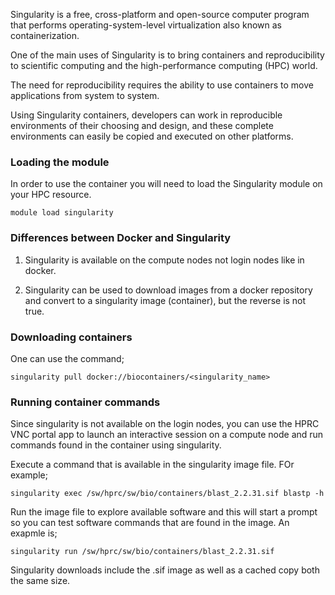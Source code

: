 Singularity is a free, cross-platform and open-source computer program that performs operating-system-level virtualization also known as containerization.

One of the main uses of Singularity is to bring containers and reproducibility to scientific computing and the high-performance computing (HPC) world.

The need for reproducibility requires the ability to use containers to move applications from system to system.

Using Singularity containers, developers can work in reproducible environments of their choosing and design, and these complete environments can easily be copied and executed on other platforms.

### Loading the module
In order to use the container you will need to load the Singularity module on your HPC resource.

```
module load singularity
```

### Differences between Docker and Singularity
1. Singularity is available on the compute nodes not login nodes like in docker.

2. Singularity can be used to download images from a docker repository and convert to a singularity image (container), but the reverse is not true.

### Downloading containers
One can use the command;

```
singularity pull docker://biocontainers/<singularity_name>
```

### Running container commands
Since singularity is not available on the login nodes, you can use the HPRC VNC portal app to launch an interactive session on a compute node and run commands found in the container using singularity.

Execute a command that is available in the singularity image file. FOr example;

```
singularity exec /sw/hprc/sw/bio/containers/blast_2.2.31.sif blastp -h
```

Run the image file to explore available software and this will start a prompt so you can test software commands that are found in the image. An exapmle is;

```
singularity run /sw/hprc/sw/bio/containers/blast_2.2.31.sif
```

Singularity downloads include the .sif image as well as a cached copy both the same size.


